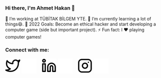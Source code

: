 ### Hi there, I'm Ahmet Hakan 👋

💼 I’m working at TÜBİTAK BİLGEM YTE.
🌱 I’m currently learning a lot of things😄.
🥅 2022 Goals: Become an ethical hacker and start developing a computer game (side but important project).
⚡ Fun fact: I ❤️ playing computer games!

### Connect with me:


[![website](./img/twitter-light.svg)](https://twitter.com/ahmethakan9119#gh-light-mode-only)
[![website](./img/twitter-dark.svg)](https://twitter.com/ahmethakan9119#gh-dark-mode-only)
&nbsp;&nbsp;
[![website](./img/linkedin-light.svg)](https://www.linkedin.com/in/ahmet-hakan-yildiz-8640531b6#gh-light-mode-only)
[![website](./img/linkedin-dark.svg)](https://www.linkedin.com/in/ahmet-hakan-yildiz-8640531b6#gh-dark-mode-only)
&nbsp;&nbsp;
[![website](./img/instagram-light.svg)](https://www.instagram.com/ahmet.hakan.yildiz#gh-light-mode-only)
[![website](./img/instagram-dark.svg)](https://www.instagram.com/ahmet.hakan.yildiz#gh-dark-mode-only)
